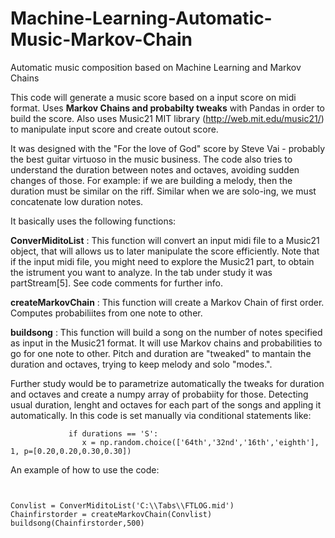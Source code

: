 # Machine-Learning-Automatic-Music-Markov-Chain
Automatic music composition based on Machine Learning and Markov Chains

This code will generate a music score based on a input score on midi format. Uses **Markov Chains and probabilty tweaks** with 
Pandas in order to build the score. 
Also uses Music21 MIT library (http://web.mit.edu/music21/) to manipulate input score and create outout score. 

It was designed with the "For the love of God" score by Steve Vai - probably the best guitar virtuoso in the music business.
The code also tries to understand the duration between notes and octaves, avoiding sudden changes of those. For example: if we are building 
a melody, then the duration must be similar on the riff. Similar when we are solo-ing, we must concatenate low duration notes.

It basically uses the following functions:


**ConverMiditoList** : This function will convert an input midi file to a Music21 object, that will allows us to later manipulate the score 
efficiently. Note that if the input midi file, you might need to explore the Music21 part, to obtain the istrument you want to analyze. In 
the tab under study it was partStream[5]. See code comments for further info. 

**createMarkovChain** : This function will create a Markov Chain of first order. Computes probabiliites from one note to other.

**buildsong** : This function will build a song on the number of notes specified as input in the Music21 format. It will use Markov chains
and probabilities to  go for one note to other. Pitch and duration are "tweaked" to mantain the duration and octaves, trying to keep melody and solo "modes.".

Further study would be to parametrize automatically the tweaks for duration and octaves and create a numpy array of probabiity for those.
Detecting usual duration, lenght and octaves for each part of the songs and appling it automatically. In this code is set manually via 
conditional statements like:
```
             if durations == 'S':
                x = np.random.choice(['64th','32nd','16th','eighth'], 1, p=[0.20,0.20,0.30,0.30])
```

An example of how to use the code:

```


Convlist = ConverMiditoList('C:\\Tabs\\FTLOG.mid')
Chainfirstorder = createMarkovChain(Convlist)
buildsong(Chainfirstorder,500)
```

